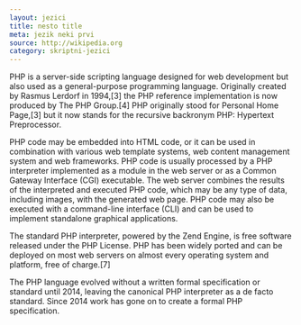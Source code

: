 ```yaml
---
layout: jezici
title: nesto title
meta: jezik neki prvi
source: http://wikipedia.org
category: skriptni-jezici 
---
```




PHP is a server-side scripting language designed for web development but also used as a general-purpose programming language. Originally created by Rasmus Lerdorf in 1994,[3] the PHP reference implementation is now produced by The PHP Group.[4] PHP originally stood for Personal Home Page,[3] but it now stands for the recursive backronym PHP: Hypertext Preprocessor.

PHP code may be embedded into HTML code, or it can be used in combination with various web template systems, web content management system and web frameworks. PHP code is usually processed by a PHP interpreter implemented as a module in the web server or as a Common Gateway Interface (CGI) executable. The web server combines the results of the interpreted and executed PHP code, which may be any type of data, including images, with the generated web page. PHP code may also be executed with a command-line interface (CLI) and can be used to implement standalone graphical applications.

The standard PHP interpreter, powered by the Zend Engine, is free software released under the PHP License. PHP has been widely ported and can be deployed on most web servers on almost every operating system and platform, free of charge.[7]

The PHP language evolved without a written formal specification or standard until 2014, leaving the canonical PHP interpreter as a de facto standard. Since 2014 work has gone on to create a formal PHP specification.
